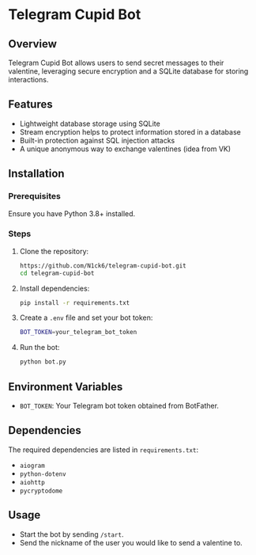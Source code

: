 # Telegram Cupid Bot

## Overview
Telegram Cupid Bot allows users to send secret messages to their valentine, leveraging secure encryption and a SQLite database for storing interactions.

## Features
- Lightweight database storage using SQLite
- Stream encryption helps to protect information stored in a database
- Built-in protection against SQL injection attacks
- A unique anonymous way to exchange valentines (idea from VK)

## Installation
### Prerequisites
Ensure you have Python 3.8+ installed.

### Steps
1. Clone the repository:
   ```sh
   https://github.com/N1ck6/telegram-cupid-bot.git
   cd telegram-cupid-bot
   ```
2. Install dependencies:
   ```sh
   pip install -r requirements.txt
   ```
3. Create a `.env` file and set your bot token:
   ```sh
   BOT_TOKEN=your_telegram_bot_token
   ```
4. Run the bot:
   ```sh
   python bot.py
   ```

## Environment Variables
- `BOT_TOKEN`: Your Telegram bot token obtained from BotFather.

## Dependencies
The required dependencies are listed in `requirements.txt`:
- `aiogram`
- `python-dotenv`
- `aiohttp`
- `pycryptodome`

## Usage
- Start the bot by sending `/start`.
- Send the nickname of the user you would like to send a valentine to.
